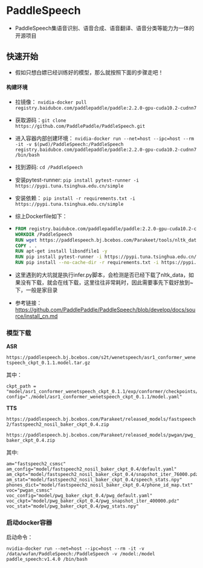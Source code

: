 # PaddleSpeech

* PaddleSpeech集语音识别、语音合成、语音翻译、语音分类等能力为一体的开源项目

## 快速开始

* 假如只想白嫖已经训练好的模型，那么就按照下面的步骤走吧！

#### 构建环境

* 拉镜像： `nvidia-docker pull registry.baidubce.com/paddlepaddle/paddle:2.2.0-gpu-cuda10.2-cudnn7`

* 获取源码：`git clone https://github.com/PaddlePaddle/PaddleSpeech.git`

* 进入容器内部创建环境： `nvidia-docker run --net=host --ipc=host --rm -it -v $(pwd)/PaddleSpeech:/PaddleSpeech registry.baidubce.com/paddlepaddle/paddle:2.2.0-gpu-cuda10.2-cudnn7 /bin/bash`

* 找到源码: `cd /PaddleSpeech`

* 安装pytest-runner: `pip install pytest-runner -i https://pypi.tuna.tsinghua.edu.cn/simple `

* 安装依赖： `pip install -r requirements.txt -i https://pypi.tuna.tsinghua.edu.cn/simple`

* 综上Dockerfile如下：

* ```dockerfile
  FROM registry.baidubce.com/paddlepaddle/paddle:2.2.0-gpu-cuda10.2-cudnn7
  WORKDIR /PaddleSpeech
  RUN wget https://paddlespeech.bj.bcebos.com/Parakeet/tools/nltk_data.tar.gz && tar -zxvf nltk_data.tar.gz && mv nltk_data ~ && rm -f nltk_data.tar.gz
  COPY . .
  RUN apt-get install libsndfile1 -y
  RUN pip install pytest-runner -i https://pypi.tuna.tsinghua.edu.cn/simple
  RUN pip install --no-cache-dir -r requirements.txt -i https://pypi.tuna.tsinghua.edu.cn/simple
  ```

* 这里遇到的大坑就是执行infer.py脚本，会检测是否已经下载了nltk_data，如果没有下载，就会在线下载，这里往往非常耗时，因此需要事先下载好放到~下，一般是家目录

* 参考链接：https://github.com/PaddlePaddle/PaddleSpeech/blob/develop/docs/source/install_cn.md

###  模型下载

**ASR** 

 `https://paddlespeech.bj.bcebos.com/s2t/wenetspeech/asr1_conformer_wenetspeech_ckpt_0.1.1.model.tar.gz`

其中：

````
ckpt_path = "model/asr1_conformer_wenetspeech_ckpt_0.1.1/exp/conformer/checkpoints/wenetspeech"
config="./model/asr1_conformer_wenetspeech_ckpt_0.1.1/model.yaml"
````

**TTS**

 `https://paddlespeech.bj.bcebos.com/Parakeet/released_models/fastspeech2/fastspeech2_nosil_baker_ckpt_0.4.zip`

`https://paddlespeech.bj.bcebos.com/Parakeet/released_models/pwgan/pwg_baker_ckpt_0.4.zip` 

其中: 

```text
am="fastspeech2_csmsc"
am_config="model/fastspeech2_nosil_baker_ckpt_0.4/default.yaml"
am_ckpt="model/fastspeech2_nosil_baker_ckpt_0.4/snapshot_iter_76000.pdz"
am_stat="model/fastspeech2_nosil_baker_ckpt_0.4/speech_stats.npy"
phones_dict="model/fastspeech2_nosil_baker_ckpt_0.4/phone_id_map.txt"
voc="pwgan_csmsc"
voc_config="model/pwg_baker_ckpt_0.4/pwg_default.yaml"
voc_ckpt="model/pwg_baker_ckpt_0.4/pwg_snapshot_iter_400000.pdz"
voc_stat="model/pwg_baker_ckpt_0.4/pwg_stats.npy"
```



### 启动docker容器

启动命令：

`nvidia-docker run --net=host --ipc=host --rm -it -v /data/wufan/PaddleSpeech:/PaddleSpeech -v /model:/model paddle_speech:v1.4.0 /bin/bash`